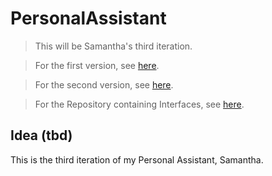 # PersonalAssistant

> This will be Samantha's third iteration.

> For the first version, see [here][sam_1.0].

> For the second version, see [here][sam_2.0].

> For the Repository containing Interfaces, see [here][interfaces].

## Idea (tbd)

This is the third iteration of my Personal Assistant, Samantha.


[sam_1.0]: https://github.com/Sirs0ri/PersonalAssistant/tree/sam_1.0
[sam_2.0]: https://github.com/Sirs0ri/PersonalAssistant/tree/sam_2.0
[interfaces]: https://github.com/Sirs0ri/PersonalAssistant_Interfaces
